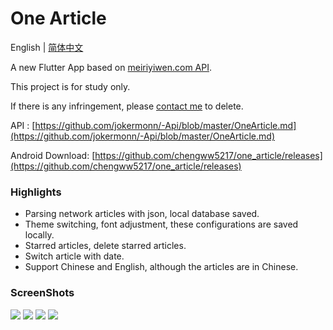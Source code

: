 # One Article

English | [简体中文](./README-zh_CN.md)

A new Flutter App based on [meiriyiwen.com API](https://meiriyiwen.com/).

This project is for study only.

If there is any infringement, please [contact me](mailto:chengw5217@163.com) to delete.

API : [https://github.com/jokermonn/-Api/blob/master/OneArticle.md](https://github.com/jokermonn/-Api/blob/master/OneArticle.md)

Android Download: [https://github.com/chengww5217/one_article/releases](https://github.com/chengww5217/one_article/releases)

### Highlights

- Parsing network articles with json, local database saved.
- Theme switching, font adjustment, these configurations are saved locally.
- Starred articles, delete starred articles.
- Switch article with date.
- Support Chinese and English, although the articles are in Chinese.

### ScreenShots

![](./res/screenshots/screenshot-01.png)
![](./res/screenshots/screenshot-02.png)
![](./res/screenshots/screenshot-03.png)
![](./res/screenshots/screenshot-04.png)



